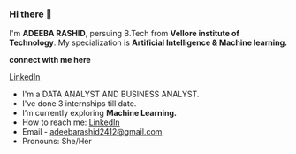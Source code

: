 ### Hi there 👋
 
I'm **ADEEBA RASHID**, persuing B.Tech from **Vellore institute of Technology**. My specialization is **Artificial Intelligence & Machine learning.**

**connect with me here**

[LinkedIn](https://www.linkedin.com/in/adeeba-rashid-62643b1b9)  
   
* I'm  a DATA ANALYST AND BUSINESS ANALYST.
* I've done 3 internships till date.
* I’m currently exploring **Machine Learning.**  
* How to reach me: [LinkedIn](https://www.linkedin.com/in/adeeba-rashid-62643b1b9)  
* Email - adeebarashid2412@gmail.com   
* Pronouns: She/Her  
<!--
**9889AdeebaRashid/9889AdeebaRashid** is a ✨ _special_ ✨ repository because its `README.md` (this file) appears on your GitHub profile.



*I’m currently working on Machine learning projects.
*I’m currently learning Data Analytics and Machine Learning.
*How to reach me: [LinkedIn](https://www.linkedin.com/in/adeeba-rashid-62643b1b9)  
* Emai- adeebarashid2412@gmail.com
*Pronouns: She/Her
-->



